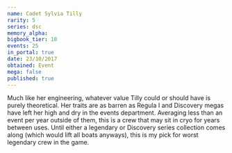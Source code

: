 ```yaml
---
name: Cadet Sylvia Tilly
rarity: 5
series: dsc
memory_alpha:
bigbook_tier: 10
events: 25
in_portal: true
date: 23/10/2017
obtained: Event
mega: false
published: true
---
```


Much like her engineering, whatever value Tilly could or should have is purely theoretical. Her traits are as barren as Regula I and Discovery megas have left her high and dry in the events department. Averaging less than an event per year outside of them, this is a crew that may sit in cryo for years between uses. Until either a legendary or Discovery series collection comes along (which would lift all boats anyways), this is my pick for worst legendary crew in the game.
